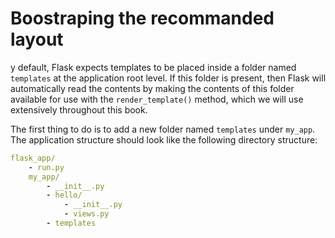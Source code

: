 # Boostraping the recommanded layout

y default, Flask expects templates to be placed inside a folder named `templates` at the application root level. If this folder is present, then Flask will automatically read the contents by making the contents of this folder available for use with the `render_template()` method, which we will use extensively throughout this book.

The first thing to do is to add a new folder named `templates` under `my_app`. The application structure should look like the following directory structure:

```yml
flask_app/ 
    - run.py 
    my_app/ 
        - __init__.py 
        - hello/ 
            - __init__.py 
            - views.py 
        - templates
```